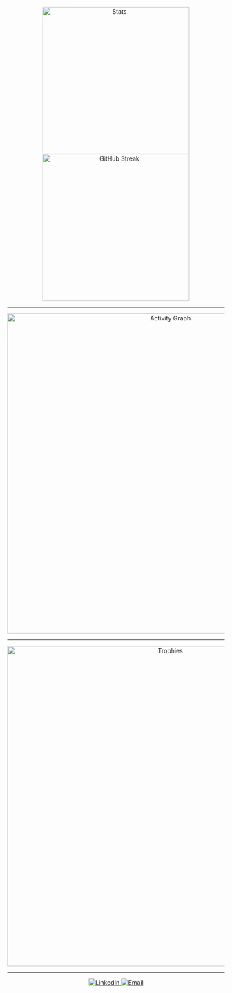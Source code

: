 <!-- Stats + Streak -->
<p align="center">
  <img width="340" src="https://github-readme-stats.vercel.app/api?username=tassid&show_icons=true&theme=dracula&hide_border=true&rank_icon=github" alt="Stats"/>
  <img width="340" src="https://streak-stats.demolab.com?user=tassid&theme=dracula&hide_border=true" alt="GitHub Streak"/>
</p>

---

<!-- Activity Graph -->
<p align="center">
  <a href="https://github.com/ashutosh00710/github-readme-activity-graph">
    <img width="740" src="https://github-readme-activity-graph.vercel.app/graph?username=tassid&theme=dracula&hide_border=true" alt="Activity Graph"/>
  </a>
</p>

---

<!-- Trophies -->
<p align="center">
  <img width="740" src="https://github-profile-trophy.vercel.app/?username=tassid&theme=dracula&no-frame=true&no-bg=true&column=6" alt="Trophies"/>
</p>

---

<!-- Badges -->
<p align="center">
  <a href="https://www.linkedin.com/in/tassianeanzolin/">
    <img src="https://img.shields.io/badge/LinkedIn-bd93f9?style=for-the-badge&logo=linkedin&logoColor=f8f8f2" alt="LinkedIn"/>
  </a>
  <a href="mailto:tassianedev@gmail.com">
    <img src="https://img.shields.io/badge/Email-ff79c6?style=for-the-badge&logo=gmail&logoColor=f8f8f2" alt="Email"/>
  </a>
</p>
